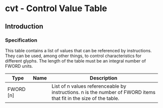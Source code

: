 # cvt - Control Value Table

## Introduction

### Specification

This table contains a list of values that can be referenced by
instructions. They can be used, among other things, to control
characteristics for different glyphs. The length of the table must be an
integral number of FWORD units.

| Type        | Name | Description                                                                                                       |
| ----------- | ---- | ----------------------------------------------------------------------------------------------------------------- |
| FWORD \[n\] |      | List of n values referenceable by instructions. n is the number of FWORD items that fit in the size of the table. |

